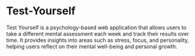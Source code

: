 # Test-Yourself
Test Yourself is a psychology-based web application that allows users to take a different mental assessment each week and track their results over time. It provides insights into areas such as stress, focus, and personality, helping users reflect on their mental well-being and personal growth.
